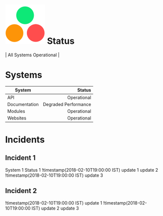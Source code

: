 # ![status-logo](https://raw.githubusercontent.com/jayfk/statuspage/master/template/logo.png) Status

| All Systems Operational |

# Systems

| System	| Status	|
| ------------- | ------------:	|
| API		| Operational	|
| Documentation	| Degraded Performance	|
| Modules	| Operational	|
| Websites	| Operational	|

# Incidents

## Incident 1
System 1 Status 1
!timestamp(2018-02-10T19:00:00 IST)
update 1
update 2
!timestamp(2018-02-10T19:00:00 IST)
update 3

## Incident 2
!timestamp(2018-02-10T19:00:00 IST)
update 1
!timestamp(2018-02-10T19:00:00 IST)
update 2
update 3
